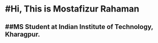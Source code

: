 <h1> #Hi, This is Mostafizur Rahaman </h1>
<h2> ##MS Student at Indian Institute of Technology, Kharagpur. 
